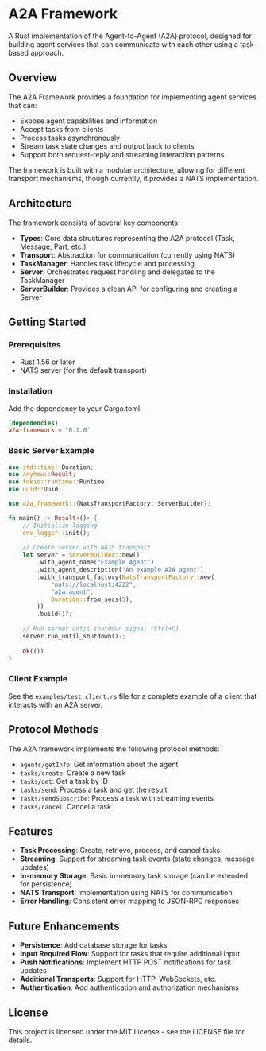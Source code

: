 # A2A Framework

A Rust implementation of the Agent-to-Agent (A2A) protocol, designed for building agent services that can communicate with each other using a task-based approach.

## Overview

The A2A Framework provides a foundation for implementing agent services that can:

- Expose agent capabilities and information
- Accept tasks from clients
- Process tasks asynchronously
- Stream task state changes and output back to clients
- Support both request-reply and streaming interaction patterns

The framework is built with a modular architecture, allowing for different transport mechanisms, though currently, it provides a NATS implementation.

## Architecture

The framework consists of several key components:

- **Types**: Core data structures representing the A2A protocol (Task, Message, Part, etc.)
- **Transport**: Abstraction for communication (currently using NATS)
- **TaskManager**: Handles task lifecycle and processing
- **Server**: Orchestrates request handling and delegates to the TaskManager
- **ServerBuilder**: Provides a clean API for configuring and creating a Server

## Getting Started

### Prerequisites

- Rust 1.56 or later
- NATS server (for the default transport)

### Installation

Add the dependency to your Cargo.toml:

```toml
[dependencies]
a2a-framework = "0.1.0"
```

### Basic Server Example

```rust
use std::time::Duration;
use anyhow::Result;
use tokio::runtime::Runtime;
use uuid::Uuid;

use a2a_framework::{NatsTransportFactory, ServerBuilder};

fn main() -> Result<()> {
    // Initialize logging
    env_logger::init();
    
    // Create server with NATS transport
    let server = ServerBuilder::new()
        .with_agent_name("Example Agent")
        .with_agent_description("An example A2A agent")
        .with_transport_factory(NatsTransportFactory::new(
            "nats://localhost:4222",
            "a2a.agent",
            Duration::from_secs(5),
        ))
        .build()?;
    
    // Run server until shutdown signal (Ctrl+C)
    server.run_until_shutdown()?;
    
    Ok(())
}
```

### Client Example

See the `examples/test_client.rs` file for a complete example of a client that interacts with an A2A server.

## Protocol Methods

The A2A framework implements the following protocol methods:

- `agents/getInfo`: Get information about the agent
- `tasks/create`: Create a new task
- `tasks/get`: Get a task by ID
- `tasks/send`: Process a task and get the result
- `tasks/sendSubscribe`: Process a task with streaming events
- `tasks/cancel`: Cancel a task

## Features

- **Task Processing**: Create, retrieve, process, and cancel tasks
- **Streaming**: Support for streaming task events (state changes, message updates)
- **In-memory Storage**: Basic in-memory task storage (can be extended for persistence)
- **NATS Transport**: Implementation using NATS for communication
- **Error Handling**: Consistent error mapping to JSON-RPC responses

## Future Enhancements

- **Persistence**: Add database storage for tasks
- **Input Required Flow**: Support for tasks that require additional input
- **Push Notifications**: Implement HTTP POST notifications for task updates
- **Additional Transports**: Support for HTTP, WebSockets, etc.
- **Authentication**: Add authentication and authorization mechanisms

## License

This project is licensed under the MIT License - see the LICENSE file for details.
